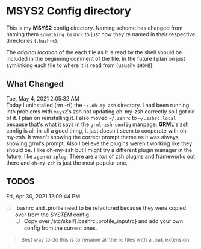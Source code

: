 # MSYS2 Config directory

This is my **MSYS2** config directory.
Naming scheme has changed from naming them `something.bashrc` to just how they're named in
their respective directories (`.bashrc`).

The _original location_ of the each file as it is read by the shell should be included
in the beginning comment of the file.
In the future I plan on just symlinking each file to where it is read from (usually `$HOME`).

## What Changed

Tue, May  4, 2021  2:05:32 AM\
Today I uninstalled (rm -rf) the `~/.oh-my-zsh` directory.  I had been running into problems with `msys2`'s zsh not 
updating oh-my-zsh correctly so I got rid of it.  I plan on reinstalling it.
I also moved `~/.zshrc` to `~/.zshrc.local` because that's what it says in the `grml-zsh-config` manpage.
**GRML**'s zsh config is all-in-all a good thing, it just doesn't seem to cooperate with oh-my-zsh.
It wasn't showing the correct prompt theme as it was always showing grml's prompt.
Also I believe the plugins weren't working like they should be.
I like oh-my-zsh but I might try a different plugin manager in the future, like `zgen` or `zplug`.
There are a _ton_ of zsh plugins and frameworks out there and `oh-my-zsh` is just the most popular one.


## TODOS

Fri, Apr 30, 2021 12:09:44 PM

- [ ] .bashrc and .profile need to be refactored because they were copied over from the _SYSTEM_ config.
  - [ ] Copy over /etc/skel/{.bashrc,.profile,.inputrc} and add your own config from the current ones.
> Best way to do this is to rename all the rc files with a .bak extension.
